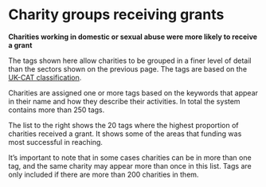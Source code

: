# Charity groups receiving grants

**Charities working in domestic or sexual abuse were more likely to receive a grant**

The tags shown here allow charities to be grouped in a finer level of detail than the sectors shown on the previous page. The tags are based on the [UK-CAT classification](https://charityclassification.org.uk/). 

Charities are assigned one or more tags based on the keywords that appear in their name and how they describe their activities. In total the system contains more than 250 tags.

The list to the right shows the 20 tags where the highest proportion of charities received a grant. It shows some of the areas that funding was most successful in reaching.

It’s important to note that in some cases charities can be in more than one tag, and the same charity may appear more than once in this list. Tags are only included if there are more than 200 charities in them.

<div class="flourish-embed flourish-chart" data-src="visualisation/7924859"></div>

